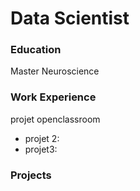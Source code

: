 # Data Scientist

### Education
Master Neuroscience

### Work Experience
projet openclassroom 
- projet 2:
- projet3:

### Projects

